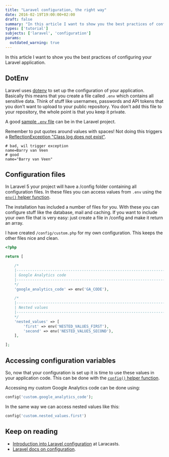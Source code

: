 ```yaml
---
title: "Laravel configuration, the right way"
date: 2016-02-19T19:00:00+02:00
draft: false
summary: "In this article I want to show you the best practices of configuring your Laravel application."
types: ['tutorial']
subjects: ['laravel', 'configuration']
params:
  outdated_warning: true
---
```


In this article I want to show you the best practices of configuring your Laravel application.

## DotEnv
Laravel uses [dotenv](https://github.com/vlucas/phpdotenv) to set up the configuration of your application. Basically this means that you create a file called `.env` which contains all sensitive data. Think of stuff like usernames, passwords and API tokens that you don't want to upload to your public repository. You don't add this file to your repository, the whole point is that you keep it private.

A good [sample `.env` file](https://github.com/laravel/laravel/blob/master/.env.example) can be in the Laravel project.

Remember to put quotes around values with spaces! Not doing this triggers a [ReflectionException "Class log does not exist"](https://laracasts.com/discuss/channels/general-discussion/class-log-does-not-exist).

```shell
# bad, wil trigger exception
name=Barry van Veen
# good
name="Barry van Veen"
```

## Configuration files
In Laravel 5 your project will have a /config folder containing all configuration files. In these files you can access values from `.env` using the [`env()` helper function](https://laravel.com/docs/5.2/helpers#method-env).

The installation has included a number of files for you. With these you can configure stuff like the database, mail and caching. If you want to include your own file that is very easy: just create a file in /config and make it return an array.

I have created `/config/custom.php` for my own configuration. This keeps the other files nice and clean.

```php
<?php

return [

    /*
    |--------------------------------------------------------------------------
    | Google Analytics code
    |--------------------------------------------------------------------------
    */
    'google_analytics_code' => env('GA_CODE'),

    /*
    |--------------------------------------------------------------------------
    | Nested values
    |--------------------------------------------------------------------------
    */
    'nested_values' => [
        'first' => env('NESTED_VALUES_FIRST'),
        'second' => env('NESTED_VALUES_SECOND'),
    ],

];
```

## Accessing configuration variables
So, now that your configuration is set up it is time to use these values in your application code. This can be done with the [`config()` helper function](https://laravel.com/docs/5.2/helpers#method-config).

Accessing my custom Google Analytics code can be done using:
```php
config('custom.google_analytics_code');
```

In the same way we can access nested values like this:
```php
config('custom.nested_values.first')
```

## Keep on reading
* [Introduction into Laravel configuration](https://laracasts.com/series/laravel-5-fundamentals/episodes/6) at Laracasts.
* [Laravel docs on configuration](https://laravel.com/docs/5.2/configuration).